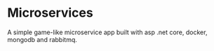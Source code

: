 # Microservices
A simple game-like microservice app built with asp .net core, docker, mongodb and rabbitmq.
